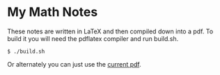 # My Math Notes

These notes are written in LaTeX and then compiled down into a pdf.
To build it you will need the pdflatex compiler and run build.sh.

```shell
$ ./build.sh
```

Or alternately you can just use the <a href=https://github.com/Declan-Combley/math-notes/blob/main/main.pdf> current pdf<a>.
